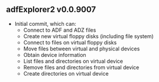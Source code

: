 adfExplorer2 v0.0.9007
-------------

  * Initial commit, which can:
    * Connect to ADF and ADZ files
    * Create new virtual floppy disks (including file system)
    * Connect to files on virtual floppy disks
    * Move files between virtual and physical devices
    * Obtain device information
    * List files and directories on virtual device
    * Remove files and directories from virtual device
    * Create directories on virtual device
